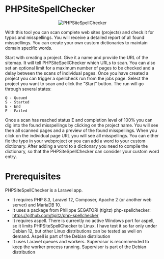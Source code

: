 # PHPSiteSpellChecker

<p align="center">
    <img src="https://www.hoferichter.net/logo/PhpSpellChecker_v4.png" alt="PHPSiteSpellChecker">
</p>

With this tool you can scan complete web sites (projects) and check it for typos and misspellings. You will receive a detailed report of all found misspellings. You can create your own custom dictionaries to maintain domain specific words.

Start with creating a project. Give it a name and provide the URL of the sitemap. It will tell PHPSiteSpellChecker which URLs to scan. You can also set an optional limit for a maximum number of pages to be checked and a delay between the scans of individual pages.
Once you have created a project you can trigger a spellcheck run from the jobs page. Select the project you want to scan and click the "Start" button. The run will go through several states:

    Q - Queued
    S - Started
    E - End
    F - Failed

Once a scan has reached status E and completion level of 100% you can dig into the found misspellings by clicking on the project name. You will see then all scanned pages and a preview of the found misspellings. When you click on the individual page URL you will see all misspellings. You can either fix the typo in your webproject or you can add a word to your custom dictionary. After adding a word to a dictionary you need to compile the dictionary, so that the PHPSiteSpellChecker can consider your custom word entry. 

# Prerequisites

PHPSiteSpellChecker is a Laravel app. 
* It requires PHP 8.3, Laravel 12, Composer, Apache 2 (or another web server) and MariaDB 10.  
* It uses a package from Philippe SEGATORI (tigitz) php-spellchecker: https://github.com/tigitz/php-spellchecker
* It requires aspell. There is currently no active Windows port for aspell, so it limits PHPSiteSpellChecker to Linux. I have test it so far only under Debian 12, but other Linux distributions can be tested as well on demand. Aspell is part of the Debian distribution
* It uses Laravel queues and workers. Supervisor is recommended to keep the worker process running. Supervisor is part of the Debian distribution
